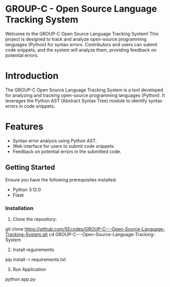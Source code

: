 # GROUP-C - Open Source Language Tracking System

Welcome to the GROUP-C Open Source Language Tracking System! This project is designed to track and analyze open-source programming languages (Python) for syntax errors. Contributors and users can submit code snippets, and the system will analyze them, providing feedback on potential errors.

# Introduction

The GROUP-C Open Source Language Tracking System is a tool developed for analyzing and tracking open-source programming languages (Python). It leverages the Python AST (Abstract Syntax Tree) module to identify syntax errors in code snippets.

# Features

- Syntax error analysis using Python AST.
- Web interface for users to submit code snippets.
- Feedback on potential errors in the submitted code.

## Getting Started

Ensure you have the following prerequisites installed:

- Python 3.12.0
- Flask

### Installation

1. Clone the repository:
   
git clone https://github.com/SEcodes/GROUP-C---Open-Source-Language-Tracking-System.git
cd GROUP-C---Open-Source-Language-Tracking-System

2. Install reguirements

pip install -r requirements.txt

3. Run Application

python app.py



